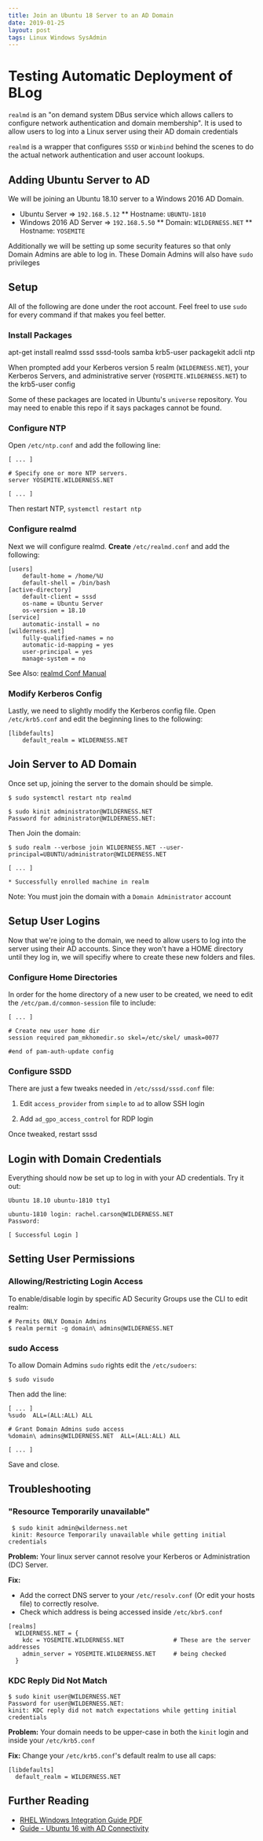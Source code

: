 ```yaml
---
title: Join an Ubuntu 18 Server to an AD Domain
date: 2019-01-25
layout: post
tags: Linux Windows SysAdmin
---
```


# Testing Automatic Deployment of BLog

`realmd` is an "on demand system DBus service which allows callers to configure network authentication and domain membership".  It is used to allow users to log into a Linux server using their AD domain credentials

`realmd` is a wrapper that configures `SSSD` or `Winbind` behind the scenes to do the actual network authentication and user account lookups.


## Adding Ubuntu Server to AD

We will be joining an Ubuntu 18.10 server to a Windows 2016 AD Domain.

* Ubuntu Server => `192.168.5.12`
** Hostname: `UBUNTU-1810`
* Windows 2016 AD Server => `192.168.5.50`
** Domain: `WILDERNESS.NET`
** Hostname: `YOSEMITE`

Additionally we will be setting up some security features so that only Domain Admins are able to log in. These Domain Admins will also have `sudo` privileges 

## Setup

All of the following are done under the root account. Feel freel to use `sudo` for every command if that makes you feel better.

### Install Packages

 apt-get install realmd sssd sssd-tools samba krb5-user packagekit adcli ntp

When prompted add your Kerberos version 5 realm (`WILDERNESS.NET`), your Kerberos Servers, and administrative server (`YOSEMITE.WILDERNESS.NET`) to the krb5-user config

Some of these packages are located in Ubuntu's `universe` repository. You may need to enable this repo if it says packages cannot be found.

### Configure NTP

Open `/etc/ntp.conf` and add the following line:

```
[ ... ]

# Specify one or more NTP servers.
server YOSEMITE.WILDERNESS.NET

[ ... ]
```

Then restart NTP, `systemctl restart ntp`

### Configure realmd

Next we will configure realmd. __Create__ `/etc/realmd.conf` and add the following:

```
[users]
    default-home = /home/%U
    default-shell = /bin/bash
[active-directory]
    default-client = sssd
    os-name = Ubuntu Server
    os-version = 18.10
[service]
    automatic-install = no
[wilderness.net]
    fully-qualified-names = no
    automatic-id-mapping = yes
    user-principal = yes
    manage-system = no
```

See Also: [realmd Conf Manual](https://freedesktop.org/software/realmd/docs/realmd-conf.html)

### Modify Kerberos Config

Lastly, we need to slightly modify the Kerberos config file. Open `/etc/krb5.conf` and edit the beginning lines to the following:

```
[libdefaults]
    default_realm = WILDERNESS.NET
```

## Join Server to AD Domain

Once set up, joining the server to the domain should be simple.

```
$ sudo systemctl restart ntp realmd

$ sudo kinit administrator@WILDERNESS.NET
Password for administrator@WILDERNESS.NET:
```

Then Join the domain:

```
$ sudo realm --verbose join WILDERNESS.NET --user-principal=UBUNTU/administrator@WILDERNESS.NET

[ ... ]

* Successfully enrolled machine in realm
```

Note: You must join the domain with a `Domain Administrator` account


## Setup User Logins

Now that we're joing to the domain, we need to allow users to log into the server using their AD accounts. Since they won't have a HOME directory until they log in, we will specifiy where to create these new folders and files.

### Configure Home Directories

In order for the home directory of a new user to be created, we need to edit the `/etc/pam.d/common-session` file to include:

```
[ ... ]

# Create new user home dir
session required pam_mkhomedir.so skel=/etc/skel/ umask=0077

#end of pam-auth-update config
```

### Configure SSDD

There are just a few tweaks needed in `/etc/sssd/sssd.conf` file:

1. Edit `access_provider` from `simple` to `ad` to allow SSH login

2. Add `ad_gpo_access_control` for RDP login

Once tweaked, restart sssd


## Login with Domain Credentials

Everything should now be set up to log in with your AD credentials. Try it out:

```
Ubuntu 18.10 ubuntu-1810 tty1

ubuntu-1810 login: rachel.carson@WILDERNESS.NET
Password:

[ Successful Login ]
```


## Setting User Permissions

### Allowing/Restricting Login Access

To enable/disable login by specific AD Security Groups use the CLI to edit realm:

```
# Permits ONLY Domain Admins
$ realm permit -g domain\ admins@WILDERNESS.NET
```

### sudo Access

To allow Domain Admins `sudo` rights edit the `/etc/sudoers`:

```
$ sudo visudo
```

Then add the line:

```
[ ... ]
%sudo  ALL=(ALL:ALL) ALL

# Grant Domain Admins sudo access
%domain\ admins@WILDERNESS.NET  ALL=(ALL:ALL) ALL

[ ... ]
```

Save and close.

## Troubleshooting

### "Resource Temporarily unavailable"

```
 $ sudo kinit admin@wilderness.net
 kinit: Resource Temporarily unavailable while getting initial credentials
```

__Problem:__ Your linux server cannot resolve your Kerberos or Administration (DC) Server.

__Fix:__
* Add the correct DNS server to your `/etc/resolv.conf` (Or edit your hosts file) to correctly resolve.
* Check which address is being accessed inside `/etc/kbr5.conf`

```
[realms]
  WILDERNESS.NET = {
    kdc = YOSEMITE.WILDERNESS.NET              # These are the server addresses
    admin_server = YOSEMITE.WILDERNESS.NET     # being checked
  }
```

### KDC Reply Did Not Match

```
$ sudo kinit user@WILDERNESS.NET
Password for user@WILDERNESS.NET: 
kinit: KDC reply did not match expectations while getting initial credentials
```

__Problem:__ Your domain needs to be upper-case in both the `kinit` login and inside your `/etc/krb5.conf`

__Fix:__ Change your `/etc/krb5.conf`'s default realm to use all caps:

```
[libdefaults]
  default_realm = WILDERNESS.NET 
```

## Further Reading

* [RHEL Windows Integration Guide PDF](https://access.redhat.com/documentation/en-US/Red_Hat_Enterprise_Linux/7/pdf/Windows_Integration_Guide/Red_Hat_Enterprise_Linux-7-Windows_Integration_Guide-en-US.pdf)
* [Guide - Ubuntu 16 with AD Connectivity](http://ricktbaker.com/2017/11/08/ubuntu-16-with-active-directory-connectivity/)
